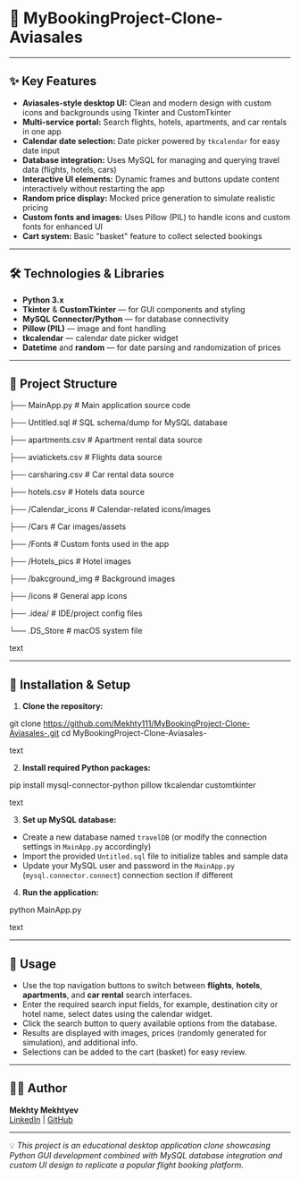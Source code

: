 # 🛫 MyBookingProject-Clone-Aviasales

---

## ✨ Key Features

- **Aviasales-style desktop UI:** Clean and modern design with custom icons and backgrounds using Tkinter and CustomTkinter
- **Multi-service portal:** Search flights, hotels, apartments, and car rentals in one app
- **Calendar date selection:** Date picker powered by `tkcalendar` for easy date input
- **Database integration:** Uses MySQL for managing and querying travel data (flights, hotels, cars)
- **Interactive UI elements:** Dynamic frames and buttons update content interactively without restarting the app
- **Random price display:** Mocked price generation to simulate realistic pricing
- **Custom fonts and images:** Uses Pillow (PIL) to handle icons and custom fonts for enhanced UI
- **Cart system:** Basic "basket" feature to collect selected bookings

---

## 🛠️ Technologies & Libraries

- **Python 3.x**
- **Tkinter** & **CustomTkinter** — for GUI components and styling
- **MySQL Connector/Python** — for database connectivity
- **Pillow (PIL)** — image and font handling
- **tkcalendar** — calendar date picker widget
- **Datetime** and **random** — for date parsing and randomization of prices

---

## 📂 Project Structure

├── MainApp.py # Main application source code

├── Untitled.sql # SQL schema/dump for MySQL database

├── apartments.csv # Apartment rental data source

├── aviatickets.csv # Flights data source

├── carsharing.csv # Car rental data source

├── hotels.csv # Hotels data source

├── /Calendar_icons # Calendar-related icons/images

├── /Cars # Car images/assets

├── /Fonts # Custom fonts used in the app

├── /Hotels_pics # Hotel images

├── /bakcground_img # Background images

├── /icons # General app icons

├── .idea/ # IDE/project config files

└── .DS_Store # macOS system file

text

---

## 🚀 Installation & Setup

1. **Clone the repository:**

git clone https://github.com/Mekhty111/MyBookingProject-Clone-Aviasales-.git
cd MyBookingProject-Clone-Aviasales-

text

2. **Install required Python packages:**

pip install mysql-connector-python pillow tkcalendar customtkinter

text

3. **Set up MySQL database:**

- Create a new database named `travelDB` (or modify the connection settings in `MainApp.py` accordingly)
- Import the provided `Untitled.sql` file to initialize tables and sample data
- Update your MySQL user and password in the `MainApp.py` (`mysql.connector.connect`) connection section if different

4. **Run the application:**

python MainApp.py

text

---

## 🎯 Usage

- Use the top navigation buttons to switch between **flights**, **hotels**, **apartments**, and **car rental** search interfaces.
- Enter the required search input fields, for example, destination city or hotel name, select dates using the calendar widget.
- Click the search button to query available options from the database.
- Results are displayed with images, prices (randomly generated for simulation), and additional info.
- Selections can be added to the cart (basket) for easy review.

---

## 👨‍💻 Author

**Mekhty Mekhtyev**  
[LinkedIn](https://www.linkedin.com/in/mekhty-mekhtyev/) | [GitHub](https://github.com/Mekhty111)

---

💡 *This project is an educational desktop application clone showcasing Python GUI development combined with MySQL database integration and custom UI design to replicate a popular flight booking platform.*
